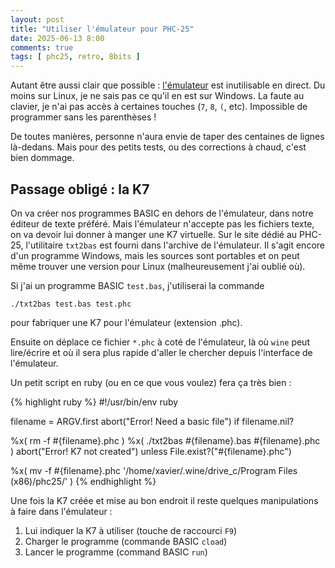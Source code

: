 ```yaml
---
layout: post
title: "Utiliser l'émulateur pour PHC-25"
date: 2025-06-13 8:00
comments: true
tags: [ phc25, retro, 8bits ]
---
```


Autant être aussi clair que possible : [l'émulateur](/blog/2025/06/12/quinze-jours-pour-comprendre-le-phc-25/) est inutilisable en direct.
Du moins sur Linux, je ne sais pas ce qu'il en est sur Windows.
La faute au clavier, je n'ai pas accès à certaines touches (`7`, `8`, `(`, etc).
Impossible de programmer sans les parenthèses !

De toutes manières, personne n'aura envie de taper des centaines de lignes
là-dedans. Mais pour des petits tests, ou des corrections à chaud, c'est bien dommage.

<!-- more -->

## Passage obligé : la K7

On va créer nos programmes BASIC en dehors de l'émulateur, dans notre éditeur de
texte préféré. Mais l'émulateur n'accepte pas les fichiers texte, on va devoir
lui donner à manger une K7 virtuelle. Sur le site dédié au PHC-25, l'utilitaire
`txt2bas` est fourni dans l'archive de l'émulateur. Il s'agit encore d'un programme Windows,
mais les sources sont portables et on peut même trouver une version pour Linux (malheureusement j'ai oublié où).

Si j'ai un programme BASIC `test.bas`, j'utiliserai la commande

    ./txt2bas test.bas test.phc

pour fabriquer une K7 pour l'émulateur (extension .phc).

Ensuite on déplace ce fichier `*.phc` à coté de l'émulateur, là où `wine` peut
lire/écrire et où il sera plus rapide d'aller le chercher depuis l'interface de
l'émulateur.

Un petit script en ruby (ou en ce que vous voulez) fera ça très bien :

{% highlight ruby %}
#!/usr/bin/env ruby

filename = ARGV.first
abort("Error! Need a basic file") if filename.nil?

%x( rm -f #{filename}.phc )
%x( ./txt2bas #{filename}.bas #{filename}.phc )
abort("Error! K7 not created") unless File.exist?("#{filename}.phc")

%x( mv -f #{filename}.phc '/home/xavier/.wine/drive_c/Program Files (x86)/phc25/' )
{% endhighlight %}

Une fois la K7 créée et mise au bon endroit il reste quelques
manipulations à faire dans l'émulateur :

1. Lui indiquer la K7 à utiliser (touche de raccourci `F9`)
2. Charger le programme (commande BASIC `cload`)
3. Lancer le programme (command BASIC `run`)
